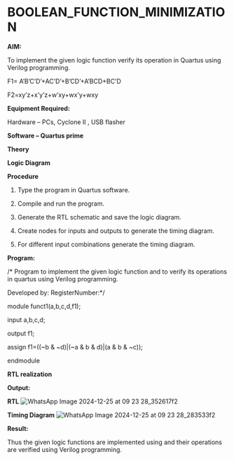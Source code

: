 # BOOLEAN_FUNCTION_MINIMIZATION

**AIM:**

To implement the given logic function verify its operation in Quartus using Verilog programming.

F1= A’B’C’D’+AC’D’+B’CD’+A’BCD+BC’D 

F2=xy’z+x’y’z+w’xy+wx’y+wxy

**Equipment Required:**

Hardware – PCs, Cyclone II , USB flasher

**Software – Quartus prime**

**Theory**

**Logic Diagram**

**Procedure**

1.	Type the program in Quartus software.

2.	Compile and run the program.

3.	Generate the RTL schematic and save the logic diagram.

4.	Create nodes for inputs and outputs to generate the timing diagram.

5.	For different input combinations generate the timing diagram.


**Program:**

/* Program to implement the given logic function and to verify its operations in quartus using Verilog programming. 

Developed by: RegisterNumber:*/

module funct1(a,b,c,d,f1);

input a,b,c,d;

output f1;

assign f1=((~b & ~d)|(~a & b & d)|(a & b & ~c));

endmodule




**RTL realization**

**Output:**

**RTL**
![WhatsApp Image 2024-12-25 at 09 23 28_352617f2](https://github.com/user-attachments/assets/f95a02f6-bcd6-4637-be84-5c461fbab91b)

**Timing Diagram**
![WhatsApp Image 2024-12-25 at 09 23 28_283533f2](https://github.com/user-attachments/assets/5badc2ea-3840-4095-b3e7-05a74b34c95a)

**Result:**

Thus the given logic functions are implemented using and their operations are verified using Verilog programming.

